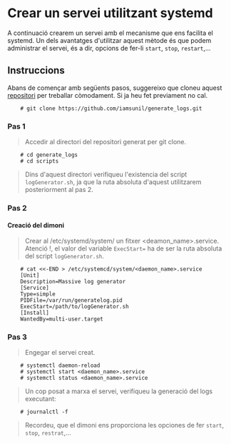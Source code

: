 # Crear un servei utilitzant systemd  
A continuació crearem un servei amb el mecanisme que ens facilita el systemd. Un dels avantatges d'utilitzar aquest mètode és que podem administrar el servei, és a dir, opcions de fer-li `start`, `stop`, `restart`,...  

## Instruccions 
Abans de començar amb següents pasos, suggereixo que cloneu aquest [repositori](https://github.com/iamsunil/generate_logs.git) per treballar còmodament. Si ja heu fet previament no cal.  

		# git clone https://github.com/iamsunil/generate_logs.git
### Pas 1 
> Accedir al directori del repositori generat per git clone.  
  
		# cd generate_logs  
		# cd scripts  
	   
> Dins d'aquest directori verifiqueu l'existencia del script `logGenerator.sh`, ja que la ruta absoluta d'aquest utilitzarem posteriorment al pas 2.  
		
### Pas 2
#### Creació del dimoni 
> Crear al /etc/systemd/system/ un fitxer <deamon_name>.service. Atenció !, el valor del variable `ExecStart=` ha de ser la ruta absoluta del script `logGenerator.sh`.  
  
		# cat <<-END > /etc/systemcd/system/<daemon_name>.service  
		[Unit]  
		Description=Massive log generator   
		[Service]  
		Type=simple  
		PIDFile=/var/run/generatelog.pid  
		ExecStart=/path/to/logGenerator.sh  
		[Install]  
		WantedBy=multi-user.target  
	
### Pas 3 
> Engegar el servei creat.  
 
		# systemctl daemon-reload  
		# systemctl start <daemon_name>.service  
		# systemctl status <daemon_name>.service  
		
> Un cop posat a marxa el servei, verifiqueu la generació del logs executant:  
  
		# journalctl -f  

> Recordeu, que el dimoni ens proporciona les opciones de fer `start`, `stop`, `restrat`,...
